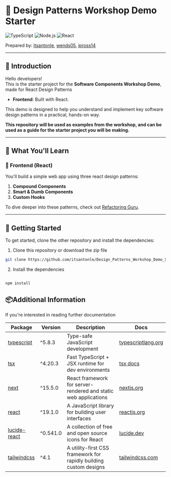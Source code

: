 # 🧩 Design Patterns Workshop Demo Starter

![TypeScript](https://img.shields.io/badge/TypeScript-5.8.3-blue?style=for-the-badge&logo=typescript&logoColor=white)
![Node.js](https://img.shields.io/badge/Node.js-20.x-green?style=for-the-badge&logo=node.js&logoColor=white)
![React](https://img.shields.io/badge/React-18.x-61DAFB?style=for-the-badge&logo=react&logoColor=white)

Prepared by: [itsantonle](https://github.com/itsantonle), [wends05](https://github.com/wends05), [jpross14](https://github.com/jpross14) 


---

## 👋 Introduction

Hello developers!  
This is the starter project for the **Software Components Workshop Demo**, made for React Design Patterns

- **Frontend**: Built with React.

This demo is designed to help you understand and implement key software design patterns in a practical, hands-on way.


**This repository will be used as examples from the workshop, and can be used as a guide for the starter project you will be making.**


---

## 🧠 What You'll Learn

### 🔹 Frontend (React)
You'll build a simple web app using three react design patterns:

1. **Compound Components**
2. **Smart & Dumb Components**
3. **Custom Hooks**

To dive deeper into these patterns, check out [Refactoring Guru](https://refactoring.guru/).

---

## 🚀 Getting Started

To get started, clone the other repository and install the dependencies:

1. Clone this repository or download the zip file
```bash
git clone https://github.com/itsantonle/Design_Patterns_Workshop_Demo_Starter.git
```
2. Install the dependencies
```bash

npm install
```

## 📦Additional Information
If you're interested in reading further documentation 



| Package | Version | Description | Docs |
|--------|---------|-------------|------|
| [typescript](https://www.npmjs.com/package/typescript) | ^5.8.3 | Type-safe JavaScript development | [typescriptlang.org](https://www.typescriptlang.org/) |
| [tsx](https://www.npmjs.com/package/tsx) | ^4.20.3 | Fast TypeScript + JSX runtime for dev environments | [tsx docs](https://www.npmjs.com/package/tsx) |
| [next](https://www.npmjs.com/package/next) | ^15.5.0 | React framework for server-rendered and static web applications | [nextjs.org](https://nextjs.org/) |
| [react](https://www.npmjs.com/package/react) | ^19.1.0 | A JavaScript library for building user interfaces | [reactjs.org](https://reactjs.org/) |
| [lucide-react](https://www.npmjs.com/package/lucide-react) | ^0.541.0 | A collection of free and open source icons for React | [lucide.dev](https://lucide.dev/) |
| [tailwindcss](https://www.npmjs.com/package/tailwindcss) | ^4.1 | A utility-first CSS framework for rapidly building custom designs | [tailwindcss.com](https://tailwindcss.com/) |
